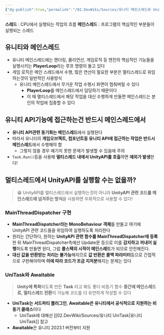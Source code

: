 ```yaml
---
{"dg-publish":true,"permalink":"/02.DevWiki/Sources/유니티 메인스레드와 UnityAPI 사용시 주의사항/"}
---
```


**스레드** : CPU에서 실행되는 작업의 흐름
**메인스레드** : 프로그램의 핵심적인 부분들이 실행되는 스레드

## 유니티와 메인스레드

- 유니티 메인스레드에는 렌더링, 물리연산, 게임로직 등 엔진의 핵심적인 기능들을 실행시키는 **PlayerLoop**라는 루프 명령이 돌고 있다
- 게임 로직은 메인 스레드에서 수행, 많은 연산이 필요한 부분은 멀티스레드로 위임하는것이 일반적인 사용방식
    - 유니티 메인스레드에서 무거운 작업 수행시 화면이 멈춰버릴 수 있다
        - **PlayerLoop**를 메인스레드에서 담당하기 때문이다
        - 이 때 멀티스레드에서 해당 작업을 대신 수행하게 만들면 메인스레드는 본인의 작업에 집중할 수 있다

## 유니티 API기능에 접근하는건 반드시 메인스레드에서

- **유니티 API관련 동기화는 메인스레드**에서 실행된다
- 따라서 유니티의 **게임오브젝트, 컴포넌트등 유니티 API에 접근하는 작업은 반드시 메인스레드**에서 수행해야 함
    - 그렇지 않을 경우 예기치 못한 문제가 발생할 수 있음에 주의
- `Task.Run()`등을 사용해 **멀티스레드 내에서 UnityAPI를 호출**하면 **예외가 발생**한다!

## 멀티스레드에서 UnityAPI를 실행할 수는 없을까?

> 😁 UnityAPI를 멀티스레드에서 실행하는것이 아니라 **UnityAPI 관련 코드를 메인스레드에 넘겨주는 방식**을 사용하면 우회적으로 사용할 수 있다!

### MainThreadDispatcher 구현

* **MainThreadDispatcher라는 MonoBehaviour 객체**를 만들고 여기에 UnityAPI 관련 코드들을 위임하여 실행하도록 처리한다
* 원리는 간단하다, 원하는 **UnityAPI 관련 함수를 MainThreadDispatcher에 등록**한 뒤 MainThreadDispatcher측에선 Update문 등으로 이를 **감지하고 꺼내어 실행**하도록 만들면 된다, 그럼 **콜스택의 시작이 메인스레드**가 되므로 안전해진다.
* **대신 값을 반환받는 처리는 불가능**해지므로 **값 반환은 콜백 파라미터**등으로 간접적으로 구현해야하며 **이에 따라 코드가 조금 지저분**해지는 문제는 있다

### UniTask와 Awaitable

> **Unity에 특화**되도록 만든 **Task** 라고 봐도 좋다
> 비동기 함수 **중간에 메인스레드로, 멀티스레드 전환**이 가능해 코드를 더 유연하게 작성할 수 있다

- **UniTask는 서드파티 플러그인**, **Awaitable은 유니티에서 공식적으로 지원하는 비동기 클래스**이다
    - UniTask에 대해선 [[02.DevWiki/Sources/유니티 UniTask\|유니티 UniTask]] 참고
- **Awaitable**은 유니티 2023.1 버전부터 지원
